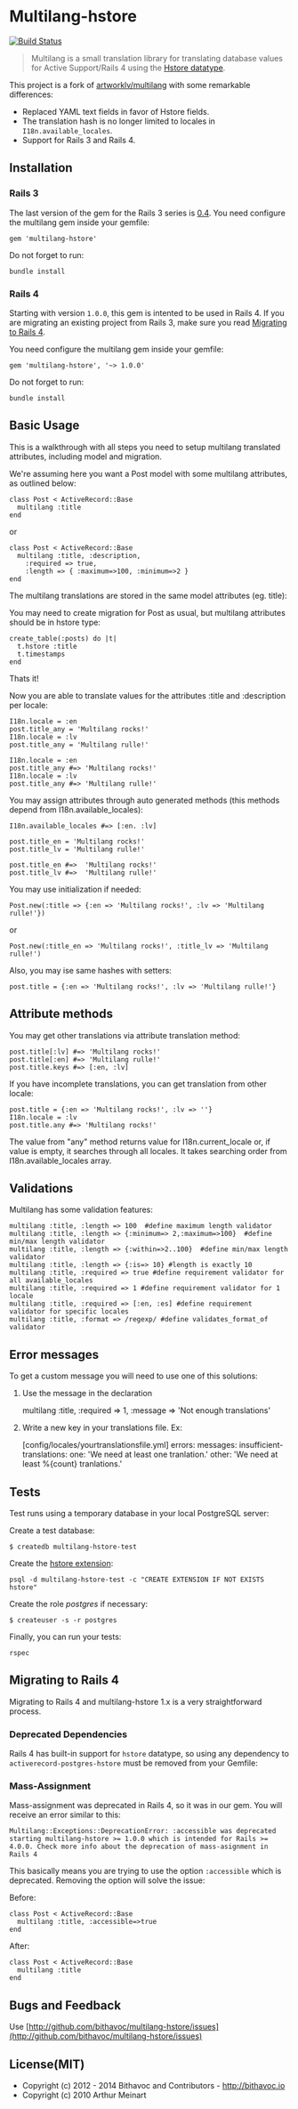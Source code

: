 # Multilang-hstore

[![Build Status](https://travis-ci.org/bithavoc/multilang-hstore.svg)](https://travis-ci.org/bithavoc/multilang-hstore)

> Multilang is a small translation library for translating database values for Active Support/Rails 4 using the [Hstore datatype](http://www.postgresql.org/docs/9.0/static/hstore.html).

This project is a fork of [artworklv/multilang](https://github.com/artworklv/multilang) with some remarkable differences:

* Replaced YAML text fields in favor of Hstore fields.
* The translation hash is no longer limited to locales in `I18n.available_locales`.
* Support for Rails 3 and Rails 4.

## Installation

### Rails 3

The last version of the gem for the Rails 3 series is [0.4](https://github.com/bithavoc/multilang-hstore/tree/v0.4). You need configure the multilang gem inside your gemfile:

    gem 'multilang-hstore'

Do not forget to run:

    bundle install

### Rails 4

Starting with version `1.0.0`, this gem is intented to be used in Rails 4. If you are migrating an existing project from Rails 3, make sure you read [Migrating to Rails 4](#Migrating-to-Rails-4).

You need configure the multilang gem inside your gemfile:

    gem 'multilang-hstore', '~> 1.0.0'

Do not forget to run:

	bundle install

## Basic Usage

This is a walkthrough with all steps you need to setup multilang translated attributes, including model and migration.

We're assuming here you want a Post model with some multilang attributes, as outlined below:

    class Post < ActiveRecord::Base
      multilang :title
    end

or

    class Post < ActiveRecord::Base
      multilang :title, :description, 
        :required => true,
        :length => { :maximum=>100, :minimum=>2 }
    end

The multilang translations are stored in the same model attributes (eg. title):

You may need to create migration for Post as usual, but multilang attributes should be in hstore type:
  
    create_table(:posts) do |t|
      t.hstore :title
      t.timestamps
    end

Thats it!

Now you are able to translate values for the attributes :title and :description per locale:

    I18n.locale = :en
    post.title_any = 'Multilang rocks!'
    I18n.locale = :lv
    post.title_any = 'Multilang rulle!'

    I18n.locale = :en
    post.title_any #=> 'Multilang rocks!'
    I18n.locale = :lv
    post.title_any #=> 'Multilang rulle!'


You may assign attributes through auto generated methods (this methods depend from I18n.available_locales):

    I18n.available_locales #=> [:en. :lv]

    post.title_en = 'Multilang rocks!'
    post.title_lv = 'Multilang rulle!'

    post.title_en #=>  'Multilang rocks!'
    post.title_lv #=>  'Multilang rulle!'

You may use initialization if needed:

    Post.new(:title => {:en => 'Multilang rocks!', :lv => 'Multilang rulle!'})

or

    Post.new(:title_en => 'Multilang rocks!', :title_lv => 'Multilang rulle!')

Also, you may ise same hashes with setters:

    post.title = {:en => 'Multilang rocks!', :lv => 'Multilang rulle!'} 

## Attribute methods

You may get other translations via attribute translation method:

    post.title[:lv] #=> 'Multilang rocks!'
    post.title[:en] #=> 'Multilang rulle!'
    post.title.keys #=> [:en, :lv]

If you have incomplete translations, you can get translation from other locale:

    post.title = {:en => 'Multilang rocks!', :lv => ''}
    I18n.locale = :lv
    post.title.any #=> 'Multilang rocks!'

The value from "any" method returns value for I18n.current_locale or, if value is empty, it searches through all locales. It takes searching order from I18n.available_locales array.

## Validations

Multilang has some validation features:

    multilang :title, :length => 100  #define maximum length validator
    multilang :title, :length => {:minimum=> 2,:maximum=>100}  #define min/max length validator
    multilang :title, :length => {:within=>2..100}  #define min/max length validator
    multilang :title, :length => {:is=> 10} #length is exactly 10
    multilang :title, :required => true #define requirement validator for all available_locales
    multilang :title, :required => 1 #define requirement validator for 1 locale
    multilang :title, :required => [:en, :es] #define requirement validator for specific locales
    multilang :title, :format => /regexp/ #define validates_format_of validator

## Error messages

To get a custom message you will need to use one of this solutions:

1. Use the message in the declaration

    multilang :title, :required => 1, :message => 'Not enough translations'

2. Write a new key in your translations file. Ex:

    [config/locales/yourtranslationsfile.yml]
    errors:
      messages:
        insufficient-translations:
          one: 'We need at least one tranlation.'
          other: 'We need at least %{count} tranlations.'

## Tests

Test runs using a temporary database in your local PostgreSQL server:

Create a test database:

    $ createdb multilang-hstore-test

Create the [hstore extension](http://www.postgresql.org/docs/9.1/static/sql-createextension.html):

    psql -d multilang-hstore-test -c "CREATE EXTENSION IF NOT EXISTS hstore"

Create the role *postgres* if necessary:

    $ createuser -s -r postgres 

Finally, you can run your tests:
  
    rspec	

## Migrating to Rails 4

Migrating to Rails 4 and multilang-hstore 1.x is a very straightforward process.

### Deprecated Dependencies

Rails 4 has built-in support for `hstore` datatype, so using any dependency to `activerecord-postgres-hstore` must be removed from your Gemfile:

### Mass-Assignment 

Mass-assignment was deprecated in Rails 4, so it was in our gem. You will receive an error similar to this:

    Multilang::Exceptions::DeprecationError: :accessible was deprecated starting multilang-hstore >= 1.0.0 which is intended for Rails >= 4.0.0. Check more info about the deprecation of mass-asignment in Rails 4

This basically means you are trying to use the option `:accessible` which is deprecated. Removing the option will solve the issue:

Before:

	class Post < ActiveRecord::Base
	  multilang :title, :accessible=>true
	end

After:

    class Post < ActiveRecord::Base
      multilang :title
	end

## Bugs and Feedback

Use [http://github.com/bithavoc/multilang-hstore/issues](http://github.com/bithavoc/multilang-hstore/issues)

## License(MIT)

* Copyright (c) 2012 - 2014 Bithavoc and Contributors - http://bithavoc.io
* Copyright (c) 2010 Arthur Meinart
